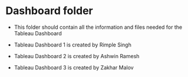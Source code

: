 # Dashboard folder

- This folder should contain all the information and files needed for the Tableau Dashboard

- Tableau Dashboard 1 is created by Rimple Singh 
- Tableau Dashboard 2 is created by Ashwin Ramesh 
- Tableau Dashboard 3 is created by Zakhar Malov
